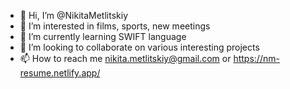 - 👋 Hi, I’m @NikitaMetlitskiy
- 👀 I’m interested in films, sports, new meetings
- 🌱 I’m currently learning SWIFT language
- 💞️ I’m looking to collaborate on various interesting projects
- 📫 How to reach me nikita.metlitskiy@gmail.com or https://nm-resume.netlify.app/
